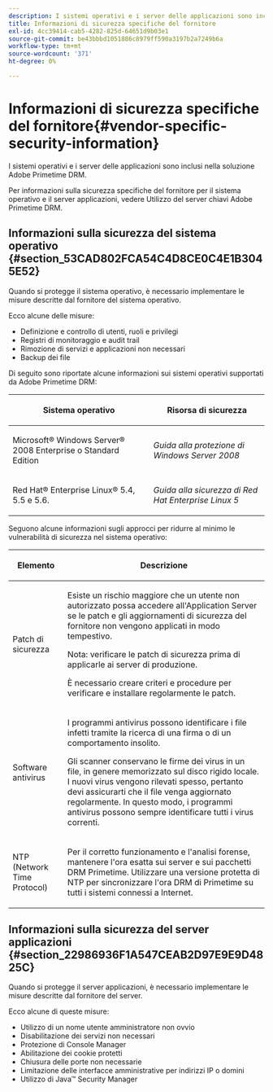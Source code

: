 ```yaml
---
description: I sistemi operativi e i server delle applicazioni sono inclusi nella soluzione Adobe Primetime DRM.
title: Informazioni di sicurezza specifiche del fornitore
exl-id: 4cc39414-cab5-4282-825d-64651d9b03e1
source-git-commit: be43bbbd1051886c8979ff590a3197b2a7249b6a
workflow-type: tm+mt
source-wordcount: '371'
ht-degree: 0%

---
```


# Informazioni di sicurezza specifiche del fornitore{#vendor-specific-security-information}

I sistemi operativi e i server delle applicazioni sono inclusi nella soluzione Adobe Primetime DRM.

Per informazioni sulla sicurezza specifiche del fornitore per il sistema operativo e il server applicazioni, vedere Utilizzo del server chiavi Adobe Primetime DRM.

## Informazioni sulla sicurezza del sistema operativo {#section_53CAD802FCA54C4D8CE0C4E1B3045E52}

Quando si protegge il sistema operativo, è necessario implementare le misure descritte dal fornitore del sistema operativo.

Ecco alcune delle misure:

* Definizione e controllo di utenti, ruoli e privilegi
* Registri di monitoraggio e audit trail
* Rimozione di servizi e applicazioni non necessari
* Backup dei file

Di seguito sono riportate alcune informazioni sui sistemi operativi supportati da Adobe Primetime DRM:

<table frame="all" colsep="1" rowsep="1" class="+ topic/table adobe-d/table " id="table_ugl_kjz_n4"> 
 <thead class="- topic/thead "> 
  <tr rowsep="1" class="- topic/row "> 
   <th colname="1" class="- topic/entry entry"> <p class="- topic/p ">Sistema operativo </p> </th> 
   <th colname="2" class="- topic/entry entry"> <p class="- topic/p ">Risorsa di sicurezza </p> </th> 
  </tr> 
 </thead>
 <tbody class="- topic/tbody "> 
  <tr rowsep="1" class="- topic/row "> 
   <td colname="1" class="- topic/entry "> <p class="- topic/p ">Microsoft® Windows Server® 2008 Enterprise o Standard Edition </p> </td> 
   <td colname="2" class="- topic/entry "> <p class="- topic/p "><i class="+ topic/ph hi-d/i ">Guida alla protezione di Windows Server 2008</i> </p> </td> 
  </tr> 
  <tr rowsep="0" class="- topic/row "> 
   <td colname="1" class="- topic/entry "> <p class="- topic/p ">Red Hat® Enterprise Linux® 5.4, 5.5 e 5.6. </p> </td> 
   <td colname="2" class="- topic/entry "> <p class="- topic/p "><i class="+ topic/ph hi-d/i ">Guida alla sicurezza di Red Hat Enterprise Linux 5</i> </p> </td> 
  </tr> 
 </tbody> 
</table>

Seguono alcune informazioni sugli approcci per ridurre al minimo le vulnerabilità di sicurezza nel sistema operativo:

<table frame="all" colsep="1" rowsep="1" class="+ topic/table adobe-d/table " id="table_whl_kjz_n4"> 
 <thead class="- topic/thead "> 
  <tr rowsep="1" class="- topic/row "> 
   <th colname="1" class="- topic/entry entry"> <p class="- topic/p ">Elemento </p> </th> 
   <th colname="2" class="- topic/entry entry"> <p class="- topic/p ">Descrizione </p> </th> 
  </tr> 
 </thead>
 <tbody class="- topic/tbody "> 
  <tr rowsep="1" class="- topic/row "> 
   <td colname="1" class="- topic/entry "> <p class="- topic/p ">Patch di sicurezza </p> </td> 
   <td colname="2" class="- topic/entry "> <p class="- topic/p ">Esiste un rischio maggiore che un utente non autorizzato possa accedere all'Application Server se le patch e gli aggiornamenti di sicurezza del fornitore non vengono applicati in modo tempestivo. </p> <p>Nota: verificare le patch di sicurezza prima di applicarle ai server di produzione. </p> <p class="- topic/p ">È necessario creare criteri e procedure per verificare e installare regolarmente le patch. </p> </td> 
  </tr> 
  <tr rowsep="1" class="- topic/row "> 
   <td colname="1" class="- topic/entry "> <p class="- topic/p ">Software antivirus </p> </td> 
   <td colname="2" class="- topic/entry "> <p class="- topic/p ">I programmi antivirus possono identificare i file infetti tramite la ricerca di una firma o di un comportamento insolito. </p> <p>Gli scanner conservano le firme dei virus in un file, in genere memorizzato sul disco rigido locale. I nuovi virus vengono rilevati spesso, pertanto devi assicurarti che il file venga aggiornato regolarmente. In questo modo, i programmi antivirus possono sempre identificare tutti i virus correnti. </p> </td> 
  </tr> 
  <tr rowsep="0" class="- topic/row "> 
   <td colname="1" class="- topic/entry "> <p class="- topic/p ">NTP (Network Time Protocol) </p> </td> 
   <td colname="2" class="- topic/entry "> <p class="- topic/p ">Per il corretto funzionamento e l'analisi forense, mantenere l'ora esatta sui server e sui pacchetti DRM Primetime. Utilizzare una versione protetta di NTP per sincronizzare l'ora DRM di Primetime su tutti i sistemi connessi a Internet. </p> </td> 
  </tr> 
 </tbody> 
</table>

## Informazioni sulla sicurezza del server applicazioni {#section_22986936F1A547CEAB2D97E9E9D4825C}

Quando si protegge il server applicazioni, è necessario implementare le misure descritte dal fornitore del server.

Ecco alcune di queste misure:

* Utilizzo di un nome utente amministratore non ovvio
* Disabilitazione dei servizi non necessari
* Protezione di Console Manager
* Abilitazione dei cookie protetti
* Chiusura delle porte non necessarie
* Limitazione delle interfacce amministrative per indirizzi IP o domini
* Utilizzo di Java™ Security Manager
